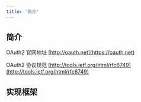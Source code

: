 ```yaml
---
title: '简介'
---
```


## 简介

OAuth2 官网地址 [http://oauth.net](https://oauth.net)

OAuth2 协议规范 [http://tools.ietf.org/html/rfc6749](http://tools.ietf.org/html/rfc6749)

## 实现框架